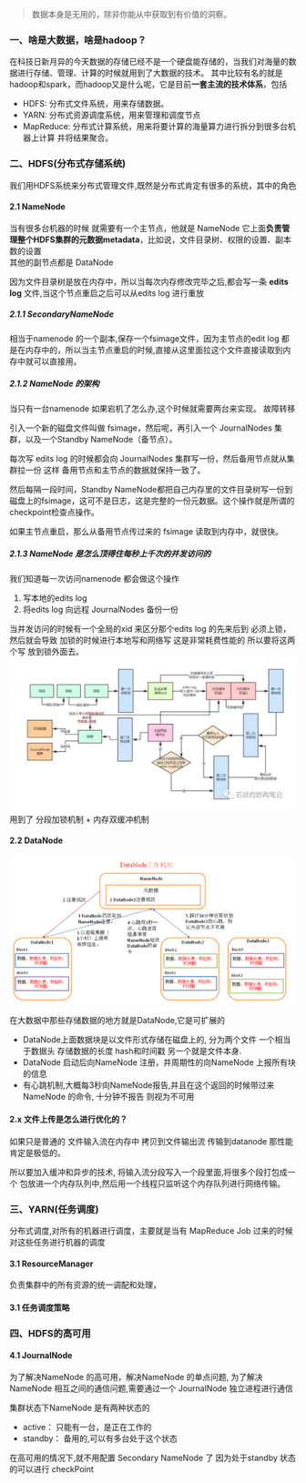 > 数据本身是无用的，除非你能从中获取到有价值的洞察。

### 一、啥是大数据，啥是hadoop？
   在科技日新月异的今天数据的存储已经不是一个硬盘能存储的，当我们对海量的数据进行存储、管理、计算的时候就用到了大数据的技术。
   其中比较有名的就是hadoop和spark，而hadoop又是什么呢，它是目前**一套主流的技术体系**，包括
   * HDFS: 分布式文件系统，用来存储数据。
   * YARN: 分布式资源调度系统，用来管理和调度节点
   * MapReduce: 分布式计算系统，用来将要计算的海量算力进行拆分到很多台机器上计算 并将结果聚合。
   
### 二、HDFS(分布式存储系统)
   我们用HDFS系统来分布式管理文件,既然是分布式肯定有很多的系统，其中的角色
   
   #### 2.1 NameNode 
   当有很多台机器的时候 就需要有一个主节点，他就是 NameNode 它上面**负责管理整个HDFS集群的元数据metadata**，比如说，文件目录树、权限的设置、副本数的设置    
   其他的副节点都是 DataNode 
   
   因为文件目录树是放在内存中，所以当每次内存修改完毕之后,都会写一条 **edits log** 文件,当这个节点重启之后可以从edits log 进行重放
   
   ##### 2.1.1 SecondaryNameNode
   
   相当于namenode 的一个副本,保存一个fsimage文件，因为主节点的edit log 都是在内存中的，所以当主节点重启的时候,直接从这里面拉这个文件直接读取到内存中就可以直接用。
   
   ##### 2.1.2 NameNode 的架构
   当只有一台namenode 如果宕机了怎么办,这个时候就需要两台来实现。 故障转移
   
   引入一个新的磁盘文件叫做 fsimage，然后呢，再引入一个 JournalNodes 集群，以及一个Standby NameNode（备节点）。
   
   每次写 edits log 的时候都会向 JournalNodes 集群写一份，然后备用节点就从集群拉一份 这样 备用节点和主节点的数据就保持一致了。
   
   然后每隔一段时间，Standby NameNode都把自己内存里的文件目录树写一份到磁盘上的fsimage，这可不是日志，这是完整的一份元数据。这个操作就是所谓的checkpoint检查点操作。
   
   如果主节点重启，那么从备用节点传过来的 fsimage 读取到内存中，就很快。
   
   ##### 2.1.3 NameNode 是怎么顶得住每秒上千次的并发访问的
   我们知道每一次访问namenode 都会做这个操作
   1. 写本地的edits log
   2. 将edits log 向远程 JournalNodes 备份一份
   
   当并发访问的时候有一个全局的xid 来区分那个edits log 的先来后到 必须上锁，然后就会导致 加锁的时候进行本地写和网络写 这是非常耗费性能的 所以要将这两个写 放到锁外面去。
   ![image](../image/Hadoop%20NameNode%20并发写的流程.png)
   用到了 分段加锁机制 + 内存双缓冲机制
   
   #### 2.2 DataNode
   
   ![image](../image/HadoopDataNode工作机制.png)
   
   在大数据中那些存储数据的地方就是DataNode,它是可扩展的
   * DataNode上面数据块是以文件形式存储在磁盘上的, 分为两个文件 一个相当于数据头 存储数据的长度 hash和时间戳 另一个就是文件本身.
   * DataNode 启动后向NameNode 注册，并周期性的向NameNode 上报所有块的信息
   * 有心跳机制,大概每3秒向NameNode报告,并且在这个返回的时候带过来NameNode 的命令,  十分钟不报告 则视为不可用
   
  
   #### 2.x 文件上传是怎么进行优化的？
   如果只是普通的 文件输入流在内存中 拷贝到文件输出流 传输到datanode 那性能肯定是极低的。
   
   所以要加入缓冲和异步的技术, 将输入流分段写入一个段里面,将很多个段打包成一个 包放进一个内存队列中,然后用一个线程只监听这个内存队列进行网络传输。
   
     
### 三、YARN(任务调度)
   
   分布式调度,对所有的机器进行调度，主要就是当有 MapReduce Job 过来的时候 对这些任务进行机器的调度


   #### 3.1 ResourceManager
   负责集群中的所有资源的统一调配和处理，
   
   
   #### 3.1 任务调度策略
    
   
   
### 四、HDFS的高可用
   
   #### 4.1 JournalNode
   为了解决NameNode 的高可用，解决NameNode 的单点问题, 为了解决NameNode 相互之间的通信问题,需要通过一个 JournalNode 独立进程进行通信
   
   集群状态下NameNode 是有两种状态的
   * active： 只能有一台，是正在工作的
   * standby： 备用的,可以有多台处于这个状态
   
   在高可用的情况下,就不用配置 Secondary NameNode 了 因为处于standby 状态的可以进行 checkPoint
   
   
   
   
   
   
   
   
   
   
   
   
   
   
   
   
   